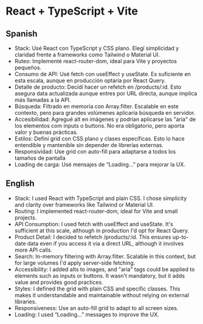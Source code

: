 # React + TypeScript + Vite

## Spanish
- Stack: Usé React con TypeScript y CSS plano. Elegí simplicidad y claridad frente a frameworks como Tailwind o Material UI.
- Ruteo: Implementé react-router-dom, ideal para Vite y proyectos pequeños.
- Consumo de API: Usé fetch con useEffect y useState. Es suficiente en esta escala, aunque en producción optaría por React Query.
- Detalle de producto: Decidí hacer un refetch en /products/:id. Esto asegura data actualizada aunque entres por URL directa, aunque implica más llamadas a la API.
- Búsqueda: Filtrado en memoria con Array.filter. Escalable en este contexto, pero para grandes volúmenes aplicaría búsqueda en servidor.
- Accesibilidad: Agregué alt en imágenes y podrian aplicarse las "aria" de los elementos com inputs o buttons. No era obligatorio, pero aporta valor y buenas prácticas.
- Estilos: Definí grid con CSS plano y clases específicas. Esto lo hace entendible y mantenible sin depender de librerías externas.
- Responsividad: Use grid con auto-fill para adaptarse a todos los tamaños de pantalla
- Loading de carga: Usé mensajes de “Loading…” para mejorar la UX.

## English
- Stack: I used React with TypeScript and plain CSS. I chose simplicity and clarity over frameworks like Tailwind or Material UI.
- Routing: I implemented react-router-dom, ideal for Vite and small projects.
- API Consumption: I used fetch with useEffect and useState. It's sufficient at this scale, although in production I'd opt for React Query.
- Product Detail: I decided to refetch /products/:id. This ensures up-to-date data even if you access it via a direct URL, although it involves more API calls.
- Search: In-memory filtering with Array.filter. Scalable in this context, but for large volumes I'd apply server-side fetching.
- Accessibility: I added alts to images, and "aria" tags could be applied to elements such as inputs or buttons. It wasn't mandatory, but it adds value and provides good practices.
- Styles: I defined the grid with plain CSS and specific classes. This makes it understandable and maintainable without relying on external libraries.
- Responsiveness: Use an auto-fill grid to adapt to all screen sizes.
- Loading: I used “Loading…” messages to improve the UX.

